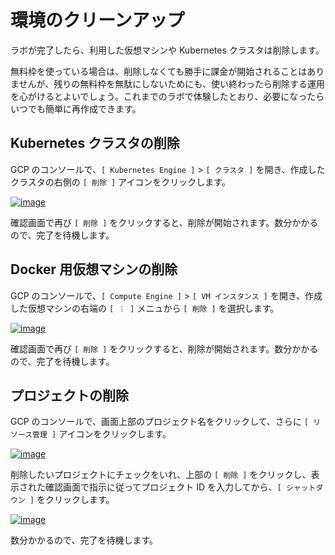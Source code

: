 # 環境のクリーンアップ

ラボが完了したら、利用した仮想マシンや Kubernetes クラスタは削除します。

無料枠を使っている場合は、削除しなくても勝手に課金が開始されることはありませんが、残りの無料枠を無駄にしないためにも、使い終わったら削除する運用を心がけるとよいでしょう。これまでのラボで体験したとおり、必要になったらいつでも簡単に再作成できます。


## Kubernetes クラスタの削除

GCP のコンソールで、`[ Kubernetes Engine ]` > `[ クラスタ ]` を開き、作成したクラスタの右側の `[ 削除 ]` アイコンをクリックします。

[![image](https://user-images.githubusercontent.com/2920259/99260656-083aaf80-285f-11eb-9d6c-5e1b39d527b2.png)](https://user-images.githubusercontent.com/2920259/99260656-083aaf80-285f-11eb-9d6c-5e1b39d527b2.png)

確認画面で再び `[ 削除 ]` をクリックすると、削除が開始されます。数分かかるので、完了を待機します。


## Docker 用仮想マシンの削除

GCP のコンソールで、`[ Compute Engine ]` > `[ VM インスタンス ]` を開き、作成した仮想マシンの右端の `[ ︙ ]` メニュから `[ 削除 ]` を選択します。

[![image](https://user-images.githubusercontent.com/2920259/99261013-7f704380-285f-11eb-86cb-60260a28ca54.png)](https://user-images.githubusercontent.com/2920259/99261013-7f704380-285f-11eb-86cb-60260a28ca54.png)

確認画面で再び `[ 削除 ]` をクリックすると、削除が開始されます。数分かかるので、完了を待機します。


## プロジェクトの削除

GCP のコンソールで、画面上部のプロジェクト名をクリックして、さらに `[ リソース管理 ]` アイコンをクリックします。

[![image](https://user-images.githubusercontent.com/2920259/99261487-2523b280-2860-11eb-9c4a-4df951b9e213.png)](https://user-images.githubusercontent.com/2920259/99261487-2523b280-2860-11eb-9c4a-4df951b9e213.png)

削除したいプロジェクトにチェックをいれ、上部の `[ 削除 ]` をクリックし、表示された確認画面で指示に従ってプロジェクト ID を入力してから、`[ シャットダウン ]` をクリックします。

[![image](https://user-images.githubusercontent.com/2920259/99261735-75027980-2860-11eb-88e4-e33f58024b55.png)](https://user-images.githubusercontent.com/2920259/99261735-75027980-2860-11eb-88e4-e33f58024b55.png)

数分かかるので、完了を待機します。